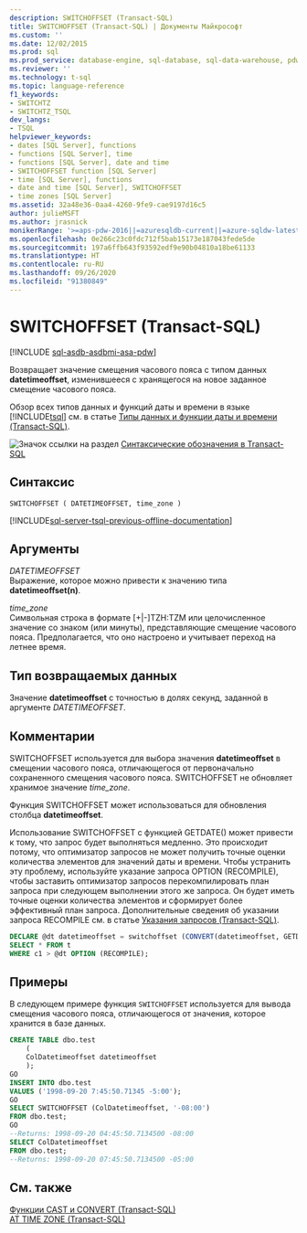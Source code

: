 ```yaml
---
description: SWITCHOFFSET (Transact-SQL)
title: SWITCHOFFSET (Transact-SQL) | Документы Майкрософт
ms.custom: ''
ms.date: 12/02/2015
ms.prod: sql
ms.prod_service: database-engine, sql-database, sql-data-warehouse, pdw
ms.reviewer: ''
ms.technology: t-sql
ms.topic: language-reference
f1_keywords:
- SWITCHTZ
- SWITCHTZ_TSQL
dev_langs:
- TSQL
helpviewer_keywords:
- dates [SQL Server], functions
- functions [SQL Server], time
- functions [SQL Server], date and time
- SWITCHOFFSET function [SQL Server]
- time [SQL Server], functions
- date and time [SQL Server], SWITCHOFFSET
- time zones [SQL Server]
ms.assetid: 32a48e36-0aa4-4260-9fe9-cae9197d16c5
author: julieMSFT
ms.author: jrasnick
monikerRange: '>=aps-pdw-2016||=azuresqldb-current||=azure-sqldw-latest||>=sql-server-2016||=sqlallproducts-allversions||>=sql-server-linux-2017||=azuresqldb-mi-current'
ms.openlocfilehash: 0e266c23c0fdc712f5bab15173e187043fede5de
ms.sourcegitcommit: 197a6ffb643f93592edf9e90b04810a18be61133
ms.translationtype: HT
ms.contentlocale: ru-RU
ms.lasthandoff: 09/26/2020
ms.locfileid: "91380849"
---
```

# <a name="switchoffset-transact-sql"></a>SWITCHOFFSET (Transact-SQL)
[!INCLUDE [sql-asdb-asdbmi-asa-pdw](../../includes/applies-to-version/sql-asdb-asdbmi-asa-pdw.md)]

  Возвращает значение смещения часового пояса с типом данных **datetimeoffset**, изменившееся с хранящегося на новое заданное смещение часового пояса.  
  
 Обзор всех типов данных и функций даты и времени в языке [!INCLUDE[tsql](../../includes/tsql-md.md)] см. в статье [Типы данных и функции даты и времени &#40;Transact-SQL&#41;](../../t-sql/functions/date-and-time-data-types-and-functions-transact-sql.md).  
  
 ![Значок ссылки на раздел](../../database-engine/configure-windows/media/topic-link.gif "Значок ссылки на раздел") [Синтаксические обозначения в Transact-SQL](../../t-sql/language-elements/transact-sql-syntax-conventions-transact-sql.md)  
  
## <a name="syntax"></a>Синтаксис  
  
```syntaxsql
SWITCHOFFSET ( DATETIMEOFFSET, time_zone )   
```  
  
[!INCLUDE[sql-server-tsql-previous-offline-documentation](../../includes/sql-server-tsql-previous-offline-documentation.md)]

## <a name="arguments"></a>Аргументы
 *DATETIMEOFFSET*  
 Выражение, которое можно привести к значению типа **datetimeoffset(n)**.  
  
 *time_zone*  
 Символьная строка в формате [+|-]TZH:TZM или целочисленное значение со знаком (или минуты), представляющие смещение часового пояса. Предполагается, что оно настроено и учитывает переход на летнее время.  
  
## <a name="return-type"></a>Тип возвращаемых данных  
 Значение **datetimeoffset** с точностью в долях секунд, заданной в аргументе *DATETIMEOFFSET*.  
  
## <a name="remarks"></a>Комментарии  
 SWITCHOFFSET используется для выбора значения **datetimeoffset** в смещении часового пояса, отличающегося от первоначально сохраненного смещения часового пояса. SWITCHOFFSET не обновляет хранимое значение *time_zone*.  
  
 Функция SWITCHOFFSET может использоваться для обновления столбца **datetimeoffset**.  
  
 Использование SWITCHOFFSET с функцией GETDATE() может привести к тому, что запрос будет выполняться медленно. Это происходит потому, что оптимизатор запросов не может получить точные оценки количества элементов для значений даты и времени. Чтобы устранить эту проблему, используйте указание запроса OPTION (RECOMPILE), чтобы заставить оптимизатор запросов перекомпилировать план запроса при следующем выполнении этого же запроса. Он будет иметь точные оценки количества элементов и сформирует более эффективный план запроса. Дополнительные сведения об указании запроса RECOMPILE см. в статье [Указания запросов (Transact-SQL)](../../t-sql/queries/hints-transact-sql-query.md).  
  
```sql
DECLARE @dt datetimeoffset = switchoffset (CONVERT(datetimeoffset, GETDATE()), '-04:00');   
SELECT * FROM t    
WHERE c1 > @dt OPTION (RECOMPILE);  
```  
  
## <a name="examples"></a>Примеры  
 В следующем примере функция `SWITCHOFFSET` используется для вывода смещения часового пояса, отличающегося от значения, которое хранится в базе данных.  
  
```sql  
CREATE TABLE dbo.test   
    (  
    ColDatetimeoffset datetimeoffset  
    );  
GO  
INSERT INTO dbo.test   
VALUES ('1998-09-20 7:45:50.71345 -5:00');  
GO  
SELECT SWITCHOFFSET (ColDatetimeoffset, '-08:00')   
FROM dbo.test;  
GO  
--Returns: 1998-09-20 04:45:50.7134500 -08:00  
SELECT ColDatetimeoffset  
FROM dbo.test;  
--Returns: 1998-09-20 07:45:50.7134500 -05:00  
```  
  
## <a name="see-also"></a>См. также  
 [Функции CAST и CONVERT (Transact-SQL)](../../t-sql/functions/cast-and-convert-transact-sql.md)   
 [AT TIME ZONE (Transact-SQL)](../../t-sql/queries/at-time-zone-transact-sql.md)  
  
  


